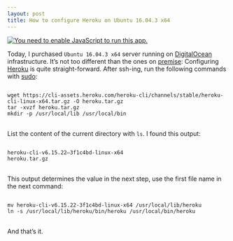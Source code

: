 ```yaml
---
layout: post
title: How to configure Heroku on Ubuntu 16.04.3 x64
---
```


[![You need to enable JavaScript to run this app.][1]][1]

Today, I purchased `Ubuntu 16.04.3 x64` server running on [DigitalOcean](https://www.digitalocean.com/) infrastructure. It’s not too different than the ones on [premise](https://www.softwareadvice.com/resources/cloud-erp-vs-on-premise/):
Configuring [Heroku](https://www.heroku.com/) is quite straight-forward. After ssh-ing, run the following commands with [sudo](https://linuxacademy.com/blog/linux/linux-commands-for-beginners-sudo/):

<pre>
<code>
wget https://cli-assets.heroku.com/heroku-cli/channels/stable/heroku-cli-linux-x64.tar.gz -O heroku.tar.gz
tar -xvzf heroku.tar.gz
mkdir -p /usr/local/lib /usr/local/bin
</code>
</pre>

List the content of the current directory with `ls`. I found this output:

<pre>
<code>
heroku-cli-v6.15.22–3f1c4bd-linux-x64
heroku.tar.gz
</code>
</pre>

This output determines the value in the next step, use the first file name in the next command:

<pre>
<code>
mv heroku-cli-v6.15.22-3f1c4bd-linux-x64 /usr/local/lib/heroku
ln -s /usr/local/lib/heroku/bin/heroku /usr/local/bin/heroku
</code>
</pre>

And that’s it.

[1]: https://miro.medium.com/max/1120/1*CCK9eHjkC9vU22Qolppilw.png
